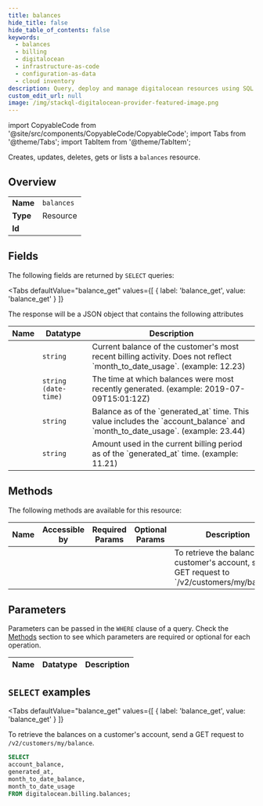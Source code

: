```yaml
--- 
title: balances
hide_title: false
hide_table_of_contents: false
keywords:
  - balances
  - billing
  - digitalocean
  - infrastructure-as-code
  - configuration-as-data
  - cloud inventory
description: Query, deploy and manage digitalocean resources using SQL
custom_edit_url: null
image: /img/stackql-digitalocean-provider-featured-image.png
---
```


import CopyableCode from '@site/src/components/CopyableCode/CopyableCode';
import Tabs from '@theme/Tabs';
import TabItem from '@theme/TabItem';

Creates, updates, deletes, gets or lists a <code>balances</code> resource.

## Overview
<table><tbody>
<tr><td><b>Name</b></td><td><code>balances</code></td></tr>
<tr><td><b>Type</b></td><td>Resource</td></tr>
<tr><td><b>Id</b></td><td><CopyableCode code="digitalocean.billing.balances" /></td></tr>
</tbody></table>

## Fields

The following fields are returned by `SELECT` queries:

<Tabs
    defaultValue="balance_get"
    values={[
        { label: 'balance_get', value: 'balance_get' }
    ]}
>
<TabItem value="balance_get">

The response will be a JSON object that contains the following attributes

<table>
<thead>
    <tr>
    <th>Name</th>
    <th>Datatype</th>
    <th>Description</th>
    </tr>
</thead>
<tbody>
<tr>
    <td><CopyableCode code="account_balance" /></td>
    <td><code>string</code></td>
    <td>Current balance of the customer's most recent billing activity.  Does not reflect `month_to_date_usage`. (example: 12.23)</td>
</tr>
<tr>
    <td><CopyableCode code="generated_at" /></td>
    <td><code>string (date-time)</code></td>
    <td>The time at which balances were most recently generated. (example: 2019-07-09T15:01:12Z)</td>
</tr>
<tr>
    <td><CopyableCode code="month_to_date_balance" /></td>
    <td><code>string</code></td>
    <td>Balance as of the `generated_at` time.  This value includes the `account_balance` and `month_to_date_usage`. (example: 23.44)</td>
</tr>
<tr>
    <td><CopyableCode code="month_to_date_usage" /></td>
    <td><code>string</code></td>
    <td>Amount used in the current billing period as of the `generated_at` time. (example: 11.21)</td>
</tr>
</tbody>
</table>
</TabItem>
</Tabs>

## Methods

The following methods are available for this resource:

<table>
<thead>
    <tr>
    <th>Name</th>
    <th>Accessible by</th>
    <th>Required Params</th>
    <th>Optional Params</th>
    <th>Description</th>
    </tr>
</thead>
<tbody>
<tr>
    <td><a href="#balance_get"><CopyableCode code="balance_get" /></a></td>
    <td><CopyableCode code="select" /></td>
    <td></td>
    <td></td>
    <td>To retrieve the balances on a customer's account, send a GET request to `/v2/customers/my/balance`.</td>
</tr>
</tbody>
</table>

## Parameters

Parameters can be passed in the `WHERE` clause of a query. Check the [Methods](#methods) section to see which parameters are required or optional for each operation.

<table>
<thead>
    <tr>
    <th>Name</th>
    <th>Datatype</th>
    <th>Description</th>
    </tr>
</thead>
<tbody>
</tbody>
</table>

## `SELECT` examples

<Tabs
    defaultValue="balance_get"
    values={[
        { label: 'balance_get', value: 'balance_get' }
    ]}
>
<TabItem value="balance_get">

To retrieve the balances on a customer's account, send a GET request to `/v2/customers/my/balance`.

```sql
SELECT
account_balance,
generated_at,
month_to_date_balance,
month_to_date_usage
FROM digitalocean.billing.balances;
```
</TabItem>
</Tabs>
